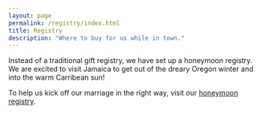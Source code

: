 ```yaml
---
layout: page
permalink: /registry/index.html
title: Registry
description: "Where to buy for us while in town."
---
```


Instead of a traditional gift registry, we have set up a honeymoon registry. We are excited to visit Jamaica to get out of the dreary Oregon winter and into the warm Carribean sun!

To help us kick off our marriage in the right way, visit our <a href="https://www.zola.com/registry/zl" target="_blank">honeymoon registry</a>.